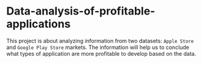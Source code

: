 # Data-analysis-of-profitable-applications
This project is about analyzing information from two datasets: `Apple Store` and `Google Play Store` markets. The information will help us to conclude what types of application are more profitable to develop based on the data.

